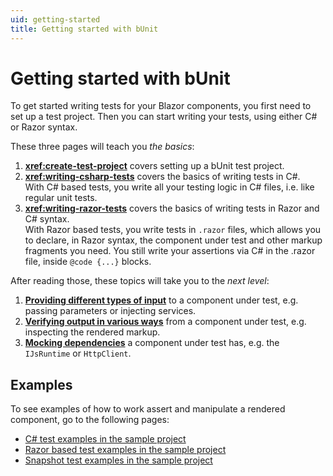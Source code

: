 ```yaml
---
uid: getting-started
title: Getting started with bUnit
---
```


# Getting started with bUnit

To get started writing tests for your Blazor components, you first need to set up a test project. Then you can start writing your tests, using either C# or Razor syntax. 

These three pages will teach you *the basics*:

1. **<xref:create-test-project>** covers setting up a bUnit test project.
2. **<xref:writing-csharp-tests>** covers the basics of writing tests in C#.  
   With C# based tests, you write all your testing logic in C# files, i.e. like regular unit tests.
3. **<xref:writing-razor-tests>** covers the basics of writing tests in Razor and C# syntax.  
   With Razor based tests, you write tests in `.razor` files, which allows you to declare, in Razor syntax, the component under test and other markup fragments you need. You still write your assertions via C# in the .razor file, inside `@code {...}` blocks.

After reading those, these topics will take you to the *next level*:

1. **[Providing different types of input](xref:providing-input)** to a component under test, e.g. passing parameters or injecting services.
2. **[Verifying output in various ways](xref:verifying-output)** from a component under test, e.g. inspecting the rendered markup.
3. **[Mocking dependencies](xref:mocking)** a component under test has, e.g. the `IJsRuntime` or `HttpClient`.

## Examples

To see examples of how to work assert and manipulate a rendered component, go to the following pages:

- [C# test examples in the sample project](https://github.com/egil/bunit/tree/master/sample/tests/Tests)
- [Razor based test examples in the sample project](https://github.com/egil/bunit/tree/master/sample/tests/RazorTestComponents)
- [Snapshot test examples in the sample project](https://github.com/egil/bunit/tree/master/sample/tests/SnapshotTests)

